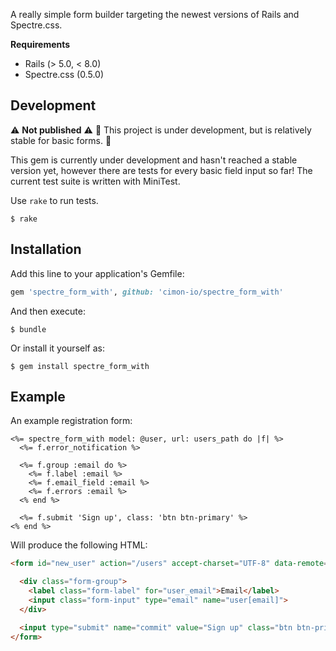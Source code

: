 A really simple form builder targeting the newest versions of Rails and Spectre.css.

**Requirements**

+ Rails (> 5.0, < 8.0)
+ Spectre.css (0.5.0)

## Development

⚠️ **Not published** ⚠️
🚧 This project is under development, but is relatively stable for basic forms. 🚧

This gem is currently under development and hasn't reached a stable version yet, however there are tests for every basic field input so far! The current test suite is written with MiniTest.

Use `rake` to run tests.

    $ rake

## Installation

Add this line to your application's Gemfile:

```ruby
gem 'spectre_form_with', github: 'cimon-io/spectre_form_with'
```
And then execute:

    $ bundle

Or install it yourself as:

    $ gem install spectre_form_with

## Example

An example registration form:

```erb
<%= spectre_form_with model: @user, url: users_path do |f| %>
  <%= f.error_notification %>

  <%= f.group :email do %>
    <%= f.label :email %>
    <%= f.email_field :email %>
    <%= f.errors :email %>
  <% end %>

  <%= f.submit 'Sign up', class: 'btn btn-primary' %>
<% end %>
```

Will produce the following HTML:

```html
<form id="new_user" action="/users" accept-charset="UTF-8" data-remote="true" method="post"><input name="utf8" type="hidden" value="✓"><input type="hidden" name="authenticity_token" value="0adYsLm0u0YNunSUK5a4i/OLe73e1qRYO0u4mMDL5/1x1CqZDXNurGrpbRUm2EjmFzq4EMVIUjE2MNPhaxxCog==">

  <div class="form-group">
    <label class="form-label" for="user_email">Email</label>
    <input class="form-input" type="email" name="user[email]">
  </div>

  <input type="submit" name="commit" value="Sign up" class="btn btn-primary" data-disable-with="Sign up">
</form>
```
